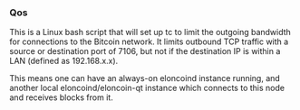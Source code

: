 ### Qos ###

This is a Linux bash script that will set up tc to limit the outgoing bandwidth for connections to the Bitcoin network. It limits outbound TCP traffic with a source or destination port of 7106, but not if the destination IP is within a LAN (defined as 192.168.x.x).

This means one can have an always-on eloncoind instance running, and another local eloncoind/eloncoin-qt instance which connects to this node and receives blocks from it.
